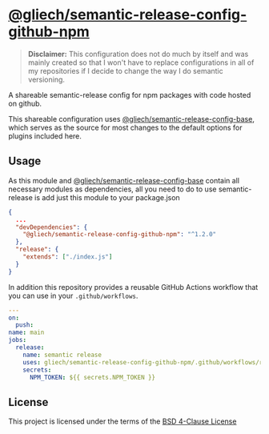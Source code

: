 # [@gliech/semantic-release-config-github-npm][1]

> **Disclaimer:** This configuration does not do much by itself and was mainly
> created so that I won't have to replace configurations in all of my
> repositories if I decide to change the way I do semantic versioning.

A shareable semantic-release config for npm packages with code hosted on github.

This shareable configuration uses [@gliech/semantic-release-config-base][2],
which serves as the source for most changes to the default options for plugins
included here.

## Usage

As this module and [@gliech/semantic-release-config-base][2] contain all
necessary modules as dependencies, all you need to do to use semantic-release
is add just this module to your package.json

```json
{
  ...
  "devDependencies": {
    "@gliech/semantic-release-config-github-npm": "^1.2.0"
  },
  "release": {
    "extends": ["./index.js"]
  }
}
```

In addition this repository provides a reusable GitHub Actions workflow that you
can use in your `.github/workflows`.

```yaml
---
on:
  push:
name: main
jobs:
  release:
    name: semantic release
    uses: gliech/semantic-release-config-github-npm/.github/workflows/release.yml@v1
    secrets:
      NPM_TOKEN: ${{ secrets.NPM_TOKEN }}
```

## License

This project is licensed under the terms of the [BSD 4-Clause License](LICENSE)

[1]: https://www.npmjs.com/package/@gliech/semantic-release-config-github-npm
[2]: https://www.npmjs.com/package/@gliech/semantic-release-config-base
